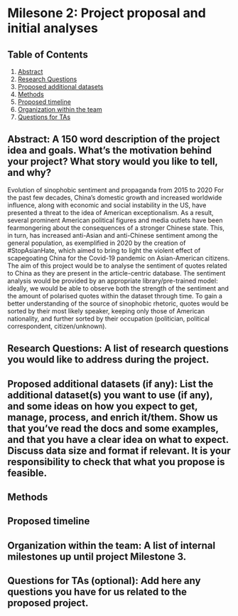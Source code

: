 # Milesone 2: Project proposal and initial analyses

## Table of Contents
1. [Abstract](#Abstract)
2. [Research Questions](#Research-Questions)
3. [Proposed additional datasets](#Proposed-additional-datasets)
4. [Methods](#Methods)
5. [Proposed timeline](#Proposed-timeline)
6. [Organization within the team](#Organization-within-the-team)
7. [Questions for TAs](#Questions-for-TAs)


## Abstract: A 150 word description of the project idea and goals. What’s the motivation behind your project? What story would you like to tell, and why?
Evolution of sinophobic sentiment and propaganda from 2015 to 2020
For the past few decades, China’s domestic growth and increased worldwide influence, along with economic and social instability in the US, have presented a threat to the idea of American exceptionalism. As a result, several prominent American political figures and media outlets have been fearmongering about the consequences of a stronger Chinese state. This, in turn, has increased anti-Asian and anti-Chinese sentiment among the general population, as exemplified in 2020 by the creation of #StopAsianHate, which aimed to bring to light the violent effect of scapegoating China for the Covid-19 pandemic on Asian-American citizens.
The aim of this project would be to analyse the sentiment of quotes related to China as they are present in the article-centric database. The sentiment analysis would be provided by an appropriate library/pre-trained model: ideally, we would be able to observe both the strength of the sentiment and the amount of polarised quotes within the dataset through time. To gain a better understanding of the source of sinophobic rhetoric, quotes would be sorted by their most likely speaker, keeping only those of American nationality, and further sorted by their occupation (politician, political correspondent, citizen/unknown).



## Research Questions: A list of research questions you would like to address during the project.


## Proposed additional datasets (if any): List the additional dataset(s) you want to use (if any), and some ideas on how you expect to get, manage, process, and enrich it/them. Show us that you’ve read the docs and some examples, and that you have a clear idea on what to expect. Discuss data size and format if relevant. It is your responsibility to check that what you propose is feasible.

## Methods


## Proposed timeline


## Organization within the team: A list of internal milestones up until project Milestone 3.


## Questions for TAs (optional): Add here any questions you have for us related to the proposed project.
